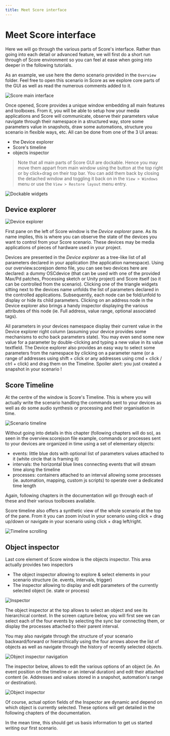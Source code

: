 ```yaml
---
title: Meet Score interface
---
```


# Meet Score interface

Here we will go through the various parts of Score's interface. Rather than going into each detail or advanced feature, we will first do a short run through of Score environment so you can feel at ease when going into deeper in the following tutorials.

As an example, we use here the demo scenario provided in the `Overview` folder. Feel free to open this scenario in Score as we explore core parts of the GUI as well as read the numerous comments added to it.

![Score main interface](../images/ui_overview.png)

Once opened, Score provides a unique window embedding all main features and toolboxes. From it, you will be able to setup how your media applications and Score will communicate, observe their parameters value navigate through their namespace in a structured way, store some parameters value in snapshots, draw some automations, structure you scenario in flexible ways, etc. All can be done from one of the 3 UI areas:

* the Device explorer
* Score's timeline
* objects inspector

> Note that all main parts of Score GUI are dockable. Hence you may move them appart from main window using the button at the top right or by click+drag on their top bar. You can add them back by closing the detached window and toggling it back on in the `View > Windows` menu or use the `View > Restore layout` menu entry.

![Dockable widgets](../images/ui_dockable.png)

## Device explorer

![Device explorer](../images/ui_device_explorer.png)

First pane on the left of Score window is the *Device explorer* pane. As its name implies, this is where you can observe the state of the devices you want to control from your Score scenario. These devices may be media applications of pieces of hardware used in your project.

Devices are presented in the *Device explorer* as a tree-like list of all parameters declared in your application (the application namespace). Using our overview.scorejson demo file, you can see two devices here are declared: a dummy OSCdevice (that can be used with one of the provided Max/Pd patches, Processing sketch or Unity project) and Score itself (so it can be controlled from the scenario). Clicking one of the triangle widgets sitting next to the devices name unfolds the list of parameters declared in the controlled applications. Subsequently, each node can be fold/unfold to display or hide its child parameters. Clicking on an address node in the Device explorer also brings a handy inspector displaying the various attributes of this node (ie. Full address, value range, optional associated tags).

All parameters in your devices namespace display their current value in the Device explorer right column (assuming your device provides some mechanisms to echo back parameters state). You may even send some new value for a parameter by double-clicking and typing a new value in its value textfield. The Device explorer also provides an easy way to select some parameters from the namespace by clicking on a parameter name (or a range of addresses using shift + click or any addresses using cmd + click / ctrl + click) and drag them on the Timeline. Spoiler alert: you just created a snapshot in your scenario !

## Score Timeline

At the centre of the window is Score's Timeline. This is where you will actually write the scenario handling the commands sent to your devices as well as do some audio synthesis or processing and their organisation in time.

![Scenario timeline](../images/ui_timeline.png)

Without going into details in this chapter (following chapters will do so), as seen in the overview.scorejson file example, commands or processes sent to your devices are organized in time using a set of elementary objects:

* events: little blue dots with optional list of parameters values attached to it (white circle that is framing it)
* intervals: the horizontal blue lines connecting events that will stream time along the timeline
* processes: containers attached to an interval allowing some processes (ie. automation, mapping, custom js scripts) to operate over a dedicated time length

Again, following chapters in the documentation will go through each of these and their various toolboxes available. 

Score timeline also offers a synthetic view of the whole scenario at the top of the pane. From it you can zoom in/out in your scenario using <span class="kb">click + drag up/down</span> or navigate in your scenario using <span class="kb">click + drag left/right</span>.

![Timeline scrolling](../images/ui_timeline_scroll.gif)

## Object inspector

Last core element of Score window is the objects inspector. This area actually provides two inspectors

* The object inspector allowing to explore & select elements in your scenario structure (ie. events, intervals, trigger)
* The inspector allowing to display and edit parameters of the currently selected object (ie. state or process)

![Inspector](../images/ui_inspector.png)

The object inspector at the top allows to select an object and see its hierarchical context. In the screen capture below, you will first see we can select each of the four events by selecting the sync bar connecting them, or display the processes attached to their parent interval.

You may also navigate through the structure of your scenario backward/forward or hierarchically using the four arrows above the list of objects as well as navigate through the history of recently selected objects.

![Object inspector navigation](../images/ui_object_inspector.gif)

The inspector below, allows to edit the various options of an object (ie. An event position on the timeline or an interval duration) and edit their attached content (ie. Addresses and values stored in a snapshot, automation's range or destination).

![Object inspector](../images/ui_object_inspector2.gif)

Of course, actual option fields of the Inspector are dynamic and depend on which object is currently selected. These options will get detailed in the following chapters of the documentation.

In the mean time, this should get us basis information to get us started writing our first scenario.